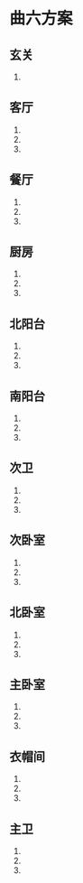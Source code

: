 # 曲六方案

## 玄关
1. 
## 客厅
1. 
1. 
1. 

## 餐厅
1. 
1. 
1. 
## 厨房
1. 
1. 
1. 
## 北阳台
1. 
1. 
1. 
## 南阳台
1. 
1. 
1. 
## 次卫
1. 
1. 
1. 
## 次卧室
1. 
1. 
1. 
## 北卧室
1. 
1. 
1. 
## 主卧室
1. 
1. 
1. 
## 衣帽间
1. 
1. 
1. 
## 主卫
1. 
1. 
1. 

